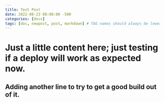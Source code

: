 ```yaml
---
title: Test Post
date: 2022-08-23 08:00:00 -500  
categories: [docs]
tags: [doc, newpost, post, markdown] # TAG names should always be lowercase
---
```


# Just a little content here; just testing if a deploy will work as expected now.
## Adding another line to try to get a good build out of it.